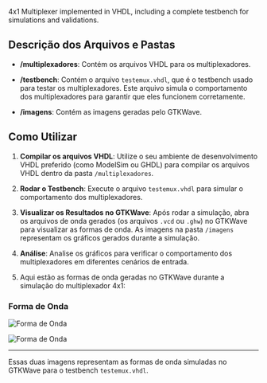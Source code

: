 4x1 Multiplexer implemented in VHDL, including a complete testbench for simulations and validations.


## Descrição dos Arquivos e Pastas

- **/multiplexadores**: Contém os arquivos VHDL para os multiplexadores.
  
- **/testbench**: Contém o arquivo `testemux.vhdl`, que é o testbench usado para testar os multiplexadores. Este arquivo simula o comportamento dos multiplexadores para garantir que eles funcionem corretamente.

- **/imagens**: Contém as imagens geradas pelo GTKWave.

## Como Utilizar

1. **Compilar os arquivos VHDL**: Utilize o seu ambiente de desenvolvimento VHDL preferido (como ModelSim ou GHDL) para compilar os arquivos VHDL dentro da pasta `/multiplexadores`.

2. **Rodar o Testbench**: Execute o arquivo `testemux.vhdl` para simular o comportamento dos multiplexadores.

3. **Visualizar os Resultados no GTKWave**: Após rodar a simulação, abra os arquivos de onda gerados (os arquivos `.vcd` ou `.ghw`) no GTKWave para visualizar as formas de onda. As imagens na pasta `/imagens` representam os gráficos gerados durante a simulação.

4. **Análise**: Analise os gráficos para verificar o comportamento dos multiplexadores em diferentes cenários de entrada.

5. Aqui estão as formas de onda geradas no GTKWave durante a simulação do multiplexador 4x1:

### Forma de Onda 

![Forma de Onda](imagens/waveform_1.png)


![Forma de Onda](imagens/waveform_2.png)

---

Essas duas imagens representam as formas de onda simuladas no GTKWave para o testbench `testemux.vhdl`. 
